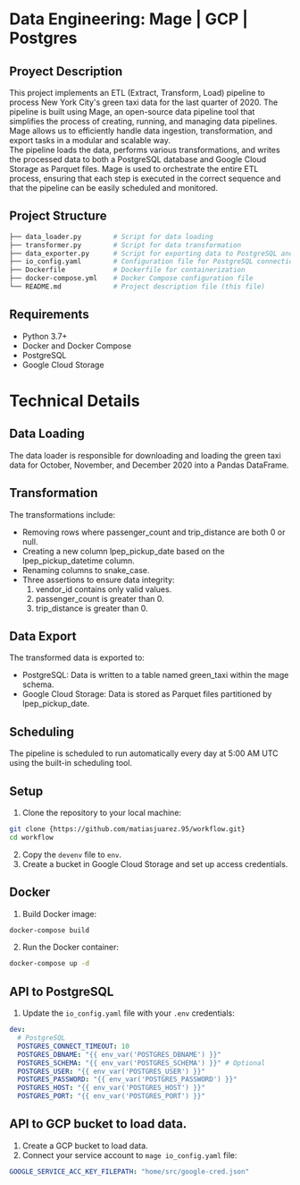 # Data Engineering: Mage | GCP | Postgres 

## Proyect Description
This project implements an ETL (Extract, Transform, Load) pipeline to process New York City's green taxi data for the last quarter of 2020. The pipeline is built using Mage, an open-source data pipeline tool that simplifies the process of creating, running, and managing data pipelines. Mage allows us to efficiently handle data ingestion, transformation, and export tasks in a modular and scalable way.<br>
The pipeline loads the data, performs various transformations, and writes the processed data to both a PostgreSQL database and Google Cloud Storage as Parquet files. Mage is used to orchestrate the entire ETL process, ensuring that each step is executed in the correct sequence and that the pipeline can be easily scheduled and monitored.

## Project Structure
```graphql   
├── data_loader.py        # Script for data loading
├── transformer.py        # Script for data transformation
├── data_exporter.py      # Script for exporting data to PostgreSQL and Google Cloud
├── io_config.yaml        # Configuration file for PostgreSQL connection
├── Dockerfile            # Dockerfile for containerization
├── docker-compose.yml    # Docker Compose configuration file
└── README.md             # Project description file (this file)
```
## Requirements
* Python 3.7+
* Docker and Docker Compose
* PostgreSQL
* Google Cloud Storage

# Technical Details
## Data Loading
The data loader is responsible for downloading and loading the green taxi data for October, November, and December 2020 into a Pandas DataFrame.

## Transformation
The transformations include:
* Removing rows where passenger_count and trip_distance are both 0 or null.
* Creating a new column lpep_pickup_date based on the lpep_pickup_datetime column.
* Renaming columns to snake_case.
* Three assertions to ensure data integrity:
    1. vendor_id contains only valid values.
    2. passenger_count is greater than 0.
    3. trip_distance is greater than 0.

## Data Export
The transformed data is exported to:
* PostgreSQL: Data is written to a table named green_taxi within the mage schema.
* Google Cloud Storage: Data is stored as Parquet files partitioned by lpep_pickup_date.

## Scheduling
The pipeline is scheduled to run automatically every day at 5:00 AM UTC using the built-in scheduling tool.

## Setup
1. Clone the repository to your local machine:
```bash
git clone {https://github.com/matiasjuarez.95/workflow.git}
cd workflow
```
2. Copy the `devenv` file to `env`.
3. Create a bucket in Google Cloud Storage and set up access credentials.

## Docker
1. Build Docker image:
```bash
docker-compose build
```
2. Run the Docker container:
```bash
docker-compose up -d
```
## API to PostgreSQL
1. Update the `io_config.yaml` file with your `.env` credentials:

```yml
dev:
  # PostgreSQL
  POSTGRES_CONNECT_TIMEOUT: 10
  POSTGRES_DBNAME: "{{ env_var('POSTGRES_DBNAME') }}"
  POSTGRES_SCHEMA: "{{ env_var('POSTGRES_SCHEMA') }}" # Optional
  POSTGRES_USER: "{{ env_var('POSTGRES_USER') }}"
  POSTGRES_PASSWORD: "{{ env_var('POSTGRES_PASSWORD') }}"
  POSTGRES_HOST: "{{ env_var('POSTGRES_HOST') }}"
  POSTGRES_PORT: "{{ env_var('POSTGRES_PORT') }}"
```

## API to GCP bucket to load data.
1. Create a GCP bucket to load data.
2. Connect your service account to `mage io_config.yaml` file:
```yml
GOOGLE_SERVICE_ACC_KEY_FILEPATH: "home/src/google-cred.json"
```